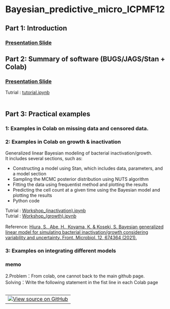# Bayesian_predictive_micro_ICPMF12

## Part 1: Introduction
### <a target="_blank" href="https://github.com/kento-koyama/bayesian_predictive_micro_ICPMF12/blob/main/Example_2/2305_draft_ICPMF12.pdf">Presentation Slide</a> 

## Part 2: Summary of software (BUGS/JAGS/Stan + Colab) 
### <a target="_blank" href="https://github.com/kento-koyama/bayesian_predictive_micro_ICPMF12/blob/main/Example_2/2305_draft_ICPMF12.pdf">Presentation Slide</a> 
Tutrial : <a target="_blank" href="https://github.com/kento-koyama/bayesian_predictive_micro_ICPMF12/blob/main/tutorial.ipynb">tutorial.ipynb</a><br>
<br>

## Part 3: Practical examples
### 1: Examples in Colab on missing data and censored data.
### 2:  Examples in Colab on growth & inactivation 
Generalized linear Bayesian modeling of bacterial inactivation/growth.<br>
It includes several sections, such as:<br>
<ul>
<li>Constructing a model using Stan, which includes data, parameters, and a model section
<li>Sampling the MCMC posterior distribution using NUTS algorithm
<li>Fitting the data using frequentist method and plotting the results
<li>Predicting the cell count at a given time using the Bayesian model and plotting the results
<li>Python code
</ul>
Tutrial : <a target="_blank" href="https://github.com/kento-koyama/bayesian_predictive_micro_ICPMF12/blob/main/Example_2/2-1 Workshop_(inactivation).ipynb">Workshop_(inactivation).ipynb</a><br>
Tutrial : <a target="_blank" href="https://github.com/kento-koyama/bayesian_predictive_micro_ICPMF12/blob/main/Example_2/Workshop_(growth).ipynb">Workshop_(growth).ipynb</a><br>
<br>
Reference: <a target="_blank" href="https://www.frontiersin.org/articles/10.3389/fmicb.2021.674364/full">Hiura, S., Abe, H., Koyama, K. & Koseki, S. Bayesian generalized linear model for simulating bacterial inactivation/growth considering variability and uncertainty. Front. Microbiol. 12, 674364 (2021).</a>

### 3: Examples on integrating different models 

### memo
2.Problem：From colab, one cannot back to the main github page. <br>Solving：Write the following statement in the fist line in each Colab page <br>

<table class="tfo-notebook-buttons" align="left">
<td>
<a target="_blank" href="https://github.com/kento-koyama/bayesian_predictive_micro_ICPMF12/"><img src="https://www.tensorflow.org/images/GitHub-Mark-32px.png" />View source on GitHub</a>
</td>
</table>
